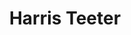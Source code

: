 ---
title: "Harris Teeter"
url: /norfolk/harris-teeter-west-ocean-view-avenue/
shop: supermarket
---